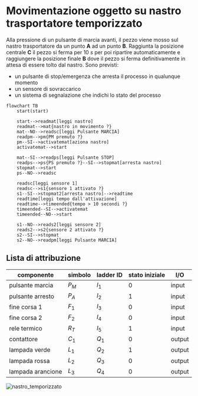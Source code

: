 # Movimentazione oggetto su nastro trasportatore temporizzato  

Alla pressione di un pulsante di marcia avanti, il pezzo viene mosso sul nastro trasportatore da un punto **A** ad un punto **B**. Raggiunta la posizione centrale **C** il pezzo si ferma per $10\ s$ per poi ripartire automaticamente e raggiungere la posizione finale **B** dove il pezzo si ferma definitivamente in attesa di essere tolto dal nastro. Sono previsti:  

* un pulsante di stop/emergenza che arresta il processo in qualunque momento
* un sensore di sovraccarico
* un sistema di segnalazione che indichi lo stato del processo

```mermaid
flowchart TB
    start(start)

    start-->readmat[leggi nastro]
    readmat-->mat{nastro in movimento ?}
    mat--NO-->readsc[leggi Pulsante MARCIA]
    readpm-->pm{PM premuto ?}
    pm--SI-->activatemat[aziona nastro]
    activatemat-->start

    mat--SI-->readps[leggi Pulsante STOP]
    readps-->ps{PS premuto ?}--SI-->stopmat[arresta nastro]
    stopmat-->start
    ps--NO-->readsc

    readsc[leggi sensore 1]
    readsc-->s1{sensore 1 attivato ?}
    s1--SI-->stopmat2[arresta nastro]-->readtime
    readtime[leggi tempo dall'attivazione]
    readtime-->timeended{tempo > 10 secondi ?}
    timeended--SI-->activatemat
    timeended--NO-->start

    s1--NO-->reads2[leggi sensore 2]
    reads2-->s2{sensore 2 attivato ?}
    s2--SI-->stopmat
    s2--NO-->readpm[leggi Pulsante MARCIA]  
```


## Lista di attribuzione  

| componente        | simbolo | ladder ID | stato iniziale | I/O    |
| ----------------- | ------- | --------- | -------------- | ------ |
| pulsante marcia   | $P_M$   | $I_1$     | 0              | input  |
| pulsante arresto  | $P_A$   | $I_2$     | 1              | input  |
| fine corsa 1      | $F_1$   | $I_3$     | 0              | input  |
| fine corsa 2      | $F_2$   | $I_4$     | 0              | input  |
| rele termico      | $R_T$   | $I_5$     | 1              | input  |
| contattore        | $C_1$   | $Q_1$     | 0              | output |
| lampada verde     | $L_1$   | $Q_2$     | 1              | output |
| lampada rossa     | $L_2$   | $Q_3$     | 0              | output |
| lampada arancione | $L_3$   | $Q_4$     | 0              | output |


![nastro_temporizzato](https://github.com/user-attachments/assets/5a4c7523-59b6-49f3-8e2e-851fd9500240)  

